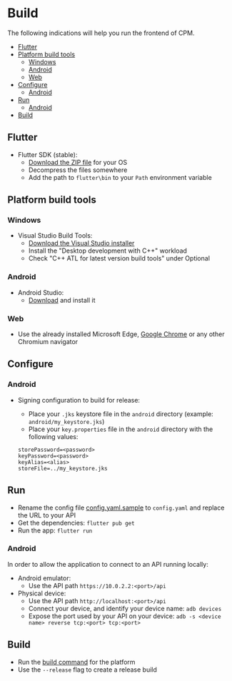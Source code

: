 # Build

The following indications will help you run the frontend of CPM.

- [Flutter](#flutter)
- [Platform build tools](#platform-build-tools)
  - [Windows](#windows)
  - [Android](#android)
  - [Web](#web)
- [Configure](#configure)
  - [Android](#android-1)
- [Run](#run)
  - [Android](#android-2)
- [Build](#build-1)

## Flutter

- Flutter SDK (stable):
  - [Download the ZIP file](https://docs.flutter.dev/get-started/install) for your OS
  - Decompress the files somewhere
  - Add the path to `flutter\bin` to your `Path` environment variable

## Platform build tools

### Windows

- Visual Studio Build Tools:
  - [Download the Visual Studio installer](https://visualstudio.microsoft.com/fr/downloads)
  - Install the "Desktop development with C++" workload
  - Check "C++ ATL for latest version build tools" under Optional

### Android

- Android Studio:
  - [Download](https://developer.android.com/studio) and install it

### Web

- Use the already installed Microsoft Edge, [Google Chrome](https://www.google.com/intl/fr_fr/chrome/) or any other Chromium navigator

## Configure

### Android

- Signing configuration to build for release:
  - Place your `.jks` keystore file in the `android` directory (example: `android/my_keystore.jks`)
  - Place your `key.properties` file in the `android` directory with the following values:

  ```properties
  storePassword=<password>
  keyPassword=<password>
  keyAlias=<alias>
  storeFile=../my_keystore.jks
  ```

## Run

- Rename the config file [config.yaml.sample](assets/config/config.yaml) to `config.yaml` and replace the URL to your API
- Get the dependencies: `flutter pub get`
- Run the app: `flutter run`

### Android

In order to allow the application to connect to an API running locally:

- Android emulator:
  - Use the API path `https://10.0.2.2:<port>/api`
- Physical device:
  - Use the API path `http://localhost:<port>/api`
  - Connect your device, and identify your device name: `adb devices`
  - Expose the port used by your API on your device: `adb -s <device name> reverse tcp:<port> tcp:<port>`

## Build

- Run the [build command](https://docs.flutter.dev/deployment) for the platform
- Use the `--release` flag to create a release build
